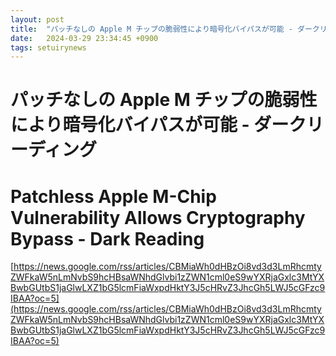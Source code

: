 ```yaml
---
layout: post
title:  "パッチなしの Apple M チップの脆弱性により暗号化バイパスが可能 - ダークリーディング"
date:   2024-03-29 23:34:45 +0900
tags: setuirynews 
---
```


# パッチなしの Apple M チップの脆弱性により暗号化バイパスが可能 - ダークリーディング



# Patchless Apple M-Chip Vulnerability Allows Cryptography Bypass - Dark Reading

[https://news.google.com/rss/articles/CBMiaWh0dHBzOi8vd3d3LmRhcmtyZWFkaW5nLmNvbS9hcHBsaWNhdGlvbi1zZWN1cml0eS9wYXRjaGxlc3MtYXBwbGUtbS1jaGlwLXZ1bG5lcmFiaWxpdHktY3J5cHRvZ3JhcGh5LWJ5cGFzc9IBAA?oc=5](https://news.google.com/rss/articles/CBMiaWh0dHBzOi8vd3d3LmRhcmtyZWFkaW5nLmNvbS9hcHBsaWNhdGlvbi1zZWN1cml0eS9wYXRjaGxlc3MtYXBwbGUtbS1jaGlwLXZ1bG5lcmFiaWxpdHktY3J5cHRvZ3JhcGh5LWJ5cGFzc9IBAA?oc=5)

